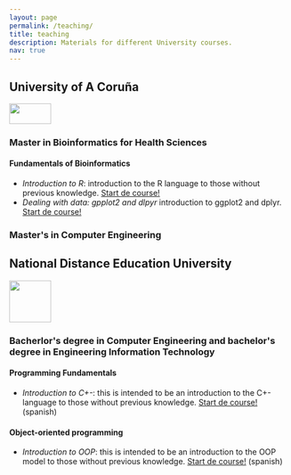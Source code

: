 ```yaml
---
layout: page
permalink: /teaching/
title: teaching
description: Materials for different University courses.
nav: true
---
```


## University of A Coruña

<p><img src="{{ site.baseurl }}/assets/img/udc.png" width="75px" height="37px"></p>

### Master in Bioinformatics for Health Sciences

#### Fundamentals of Bioinformatics

* _Introduction to R_: introduction to the R language to those without previous knowledge. [Start de course!](https://cafernandezlo.github.io/es_fic_mubics_intro_r/)
* _Dealing with data: gpplot2 and dlpyr_ introduction to ggplot2 and dplyr. [Start de course!](https://cafernandezlo.github.io/es_fic_mubics_ggplot_dplyr/)

### Master's in Computer Engineering


## National Distance Education University

<p><img src="{{ site.baseurl }}/assets/img/uned.jpg" width="75px" height="75px"></p>


### Bacherlor's degree in Computer Engineering and bachelor's degree in Engineering Information Technology

#### Programming Fundamentals

* _Introduction to C+-_: this is intended to be an introduction to the C+- language to those without previous knowledge. [Start de course!](https://github.com/cafernandezlo/es_uned_fp) (spanish)

#### Object-oriented programming

* _Introduction to OOP_: this is intended to be an introduction to the OOP model to those without previous knowledge. [Start de course!](https://github.com/cafernandezlo/es_uned_poo) (spanish)
